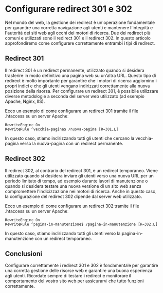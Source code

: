 # Configurare redirect 301 e 302

Nel mondo del web, la gestione dei redirect è un'operazione fondamentale per garantire una corretta navigazione agli utenti e mantenere l'integrità e l'autorità dei siti web agli occhi dei motori di ricerca. Due dei redirect più comuni e utilizzati sono il redirect 301 e il redirect 302. In questo articolo approfondiremo come configurare correttamente entrambi i tipi di redirect.

## Redirect 301

Il redirect 301 è un redirect permanente, utilizzato quando si desidera trasferire in modo definitivo una pagina web su un'altra URL. Questo tipo di redirect è molto importante per garantire che i motori di ricerca aggiornino i propri indici e che gli utenti vengano indirizzati correttamente alla nuova posizione della risorsa. Per configurare un redirect 301, è possibile utilizzare diverse metodologie a seconda del server web utilizzato (ad esempio Apache, Nginx, IIS).

Ecco un esempio di come configurare un redirect 301 tramite il file .htaccess su un server Apache:

```
RewriteEngine On
RewriteRule ^vecchia-pagina$ /nuova-pagina [R=301,L]
```

In questo caso, stiamo indirizzando tutti gli utenti che cercano la vecchia-pagina verso la nuova-pagina con un redirect permanente.

## Redirect 302

Il redirect 302, al contrario del redirect 301, è un redirect temporaneo. Viene utilizzato quando si desidera inviare gli utenti verso una nuova URL per un periodo limitato di tempo, ad esempio durante lavori di manutenzione o quando si desidera testare una nuova versione di un sito web senza compromettere l'indicizzazione nei motori di ricerca. Anche in questo caso, la configurazione del redirect 302 dipende dal server web utilizzato.

Ecco un esempio di come configurare un redirect 302 tramite il file .htaccess su un server Apache:

```
RewriteEngine On
RewriteRule ^pagina-in-manutenzione$ /pagina-in-manutenzione [R=302,L]
```

In questo caso, stiamo indirizzando tutti gli utenti verso la pagina-in-manutenzione con un redirect temporaneo.

## Conclusioni

Configurare correttamente i redirect 301 e 302 è fondamentale per garantire una corretta gestione delle risorse web e garantire una buona esperienza agli utenti. Ricordate sempre di testare i redirect e monitorare il comportamento del vostro sito web per assicurarvi che tutto funzioni correttamente.